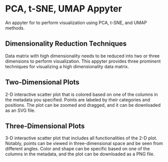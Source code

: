 # PCA, t-SNE, UMAP Appyter

An appyter for to perform visualization using PCA, t-SNE, and UMAP methods.

## Dimensionality Reduction Techniques

Data matrix with high dimensionality needs to be reduced into two or three dimensions to perform visualization. This appyter provides three prominent techniques for visualizing a high dimensionality data matrix.

## Two-Dimensional Plots

2-D interactive scatter plot that is colored based on one of the columns in the metadata you specified. Points are labeled by their categories and positions. The plot can be zoomed and dragged, and it can be downloaded as an SVG file.

## Three-Dimensional Plots

3-D interactive scatter plot that includes all functionalities of the 2-D plot. Notably, points can be viewed in three-dimensional space and be seen from different angles. Color and shape can be specific based on one of the columns in the metadata, and the plot can be downloaded as a PNG file.